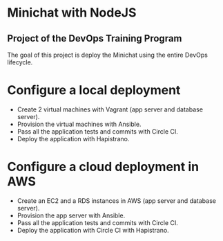 # Minichat with NodeJS
## Project of the DevOps Training Program

The goal of this project is deploy the Minichat using the entire DevOps lifecycle.

# Configure a local deployment
 - Create 2 virtual machines with Vagrant (app server and database server).
 - Provision the virtual machines with Ansible.
 - Pass all the application tests and commits with Circle CI.
 - Deploy the application with Hapistrano.
 
# Configure a cloud deployment in AWS
 - Create an EC2 and a RDS instances in AWS (app server and database server).
 - Provision the app server with Ansible.
 - Pass all the application tests and commits with Circle CI.
 - Deploy the application with Circle CI with Hapistrano.
